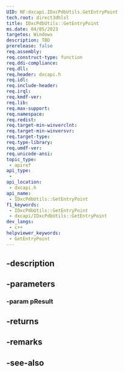 ```yaml
---
UID: NF:dxcapi.IDxcPdbUtils.GetEntryPoint
tech.root: direct3dhlsl
title: IDxcPdbUtils::GetEntryPoint
ms.date: 04/05/2023
targetos: Windows
description: TBD
prerelease: false
req.assembly: 
req.construct-type: function
req.ddi-compliance: 
req.dll: 
req.header: dxcapi.h
req.idl: 
req.include-header: 
req.irql: 
req.kmdf-ver: 
req.lib: 
req.max-support: 
req.namespace: 
req.redist: 
req.target-min-winverclnt: 
req.target-min-winversvr: 
req.target-type: 
req.type-library: 
req.umdf-ver: 
req.unicode-ansi: 
topic_type:
 - apiref
api_type:
 - 
api_location:
 - dxcapi.h
api_name:
 - IDxcPdbUtils::GetEntryPoint
f1_keywords:
 - IDxcPdbUtils::GetEntryPoint
 - dxcapi/IDxcPdbUtils::GetEntryPoint
dev_langs:
 - c++
helpviewer_keywords:
 - GetEntryPoint
---
```


## -description

## -parameters

### -param pResult

## -returns

## -remarks

## -see-also

